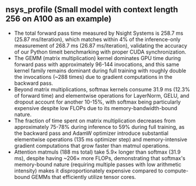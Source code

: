 ## nsys_profile (Small model with context length 256 on A100 as an example)
- The total forward pass time measured by Nsight Systems is 258.7 ms (25.87 ms/iteration), which matches within 4% of the inference-only measurement of 268.7 ms (26.87 ms/iteration), validating the accuracy of our Python timeit benchmarking with proper CUDA synchronization.
- The GEMM (matrix multiplication) kernel dominates GPU time during forward pass with approximately 96-144 invocations, and this same kernel family remains dominant during full training with roughly double the invocations (~288 times) due to gradient computations in the backward pass.
- Beyond matrix multiplications, softmax kernels consume 31.9 ms (12.3% of forward time) and elementwise operations for LayerNorm, GELU, and dropout account for another 10-15%, with softmax being particularly expensive despite low FLOPs due to its memory-bandwidth-bound nature.
-  The fraction of time spent on matrix multiplication decreases from approximately 75-78% during inference to 59% during full training, as the backward pass and AdamW optimizer introduce substantial elementwise operations (135 ms optimizer step) and memory-intensive gradient computations that grow faster than matmul operations.
- Attention matmuls (188 ms total) take 5.9× longer than softmax (31.9 ms), despite having ~206× more FLOPs, demonstrating that softmax's memory-bound nature (requiring multiple passes with low arithmetic intensity) makes it disproportionately expensive compared to compute-bound GEMMs that efficiently utilize tensor cores.

